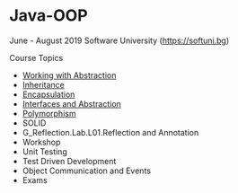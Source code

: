 # Java-OOP

June - August 2019 Software University (https://softuni.bg)

Course Topics<br/>
* [Working with Abstraction](https://github.com/Deianov/Java-OOP/tree/master/src/A_WorkingWithAbstraction)<br/>
* [Inheritance](https://github.com/Deianov/Java-OOP/tree/master/src/C_Inheritance)<br/>
* [Encapsulation](https://github.com/Deianov/Java-OOP/tree/master/src/B_Encapsulation)<br/>
* [Interfaces and Abstraction](https://github.com/Deianov/Java-OOP/tree/master/src/D_InterfacesAndAbstraction)<br/>
* [Polymorphism](https://github.com/Deianov/Java-OOP/tree/master/src/E_Polymorphism)<br/>
* SOLID<br/>
* G_Reflection.Lab.L01.Reflection and Annotation<br/>
* Workshop<br/>
* Unit Testing<br/>
* Test Driven Development<br/>
* Object Communication and Events<br/>
* Exams
